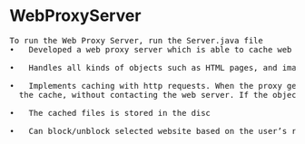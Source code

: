 # WebProxyServer

<pre>
To run the Web Proxy Server, run the Server.java file
•	Developed a web proxy server which is able to cache web pages <br />
•	Handles all kinds of objects such as HTML pages, and images <br />
•	Implements caching with http requests. When the proxy gets a request, it checks if the requested object is cached, and if yes, it returns the object from             
 &nbsp;the cache, without contacting the web server. If the object is not cached, the proxy retrieves the object from the server, returns it to the client   &nbsp;and caches a copy for future requests <br />
•	The cached files is stored in the disc <br />
•	Can block/unblock selected website based on the user’s request <br />
<pre>

